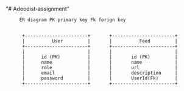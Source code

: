 "# Adeodist-assignment" 

         ER diagram PK primary key Fk forign key


          +-----------------------+       +-----------------------+
          |          User         |       |          Feed         |
          +-----------------------+       +-----------------------+
          |                       |       |                       |
          |      id (PK)          |       |       id (PK)         |
          |      name             |       |       name            |
          |      role             |       |       url             |
          |      email            |       |       description     |
          |      password         |       |       UserId(Fk)      |
          +-----------------------+       +-----------------------+




